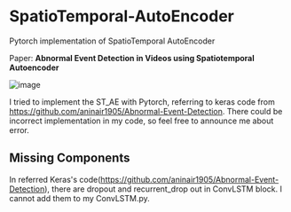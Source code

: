 # SpatioTemporal-AutoEncoder
Pytorch implementation of SpatioTemporal AutoEncoder

Paper: **Abnormal Event Detection in Videos using Spatiotemporal Autoencoder**

![image](https://user-images.githubusercontent.com/76432990/134844516-725fdaaa-983c-4b72-ae2a-cb478fac67ba.png)

I tried to implement the ST_AE with Pytorch, referring to keras code from https://github.com/aninair1905/Abnormal-Event-Detection.
There could be incorrect implementation in my code, so feel free to announce me about error.

## Missing Components
In referred Keras's code(https://github.com/aninair1905/Abnormal-Event-Detection),
there are dropout and recurrent_drop out in ConvLSTM block.
I cannot add them to my ConvLSTM.py. 
